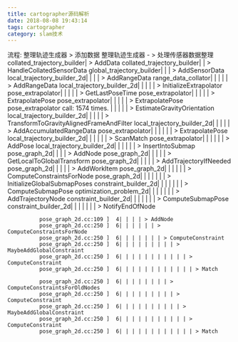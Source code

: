 ```yaml
---
title: cartographer源码解析
date: 2018-08-08 19:43:14
tags: cartographer
category: slam技术
---
```



流程:
整理轨迹生成器 > 添加数据
整理轨迹生成器 - > 处理传感器数据整理
collated_trajectory_builder| > AddData
collated_trajectory_builder| | > HandleCollatedSensorData
  global_trajectory_builder| | | > AddSensorData
local_trajectory_builder_2d| | | | > AddRangeData
        range_data_collator| | | | | > AddRangeData
local_trajectory_builder_2d| | | | | > InitializeExtrapolator
          pose_extrapolator| | | | | > GetLastPoseTime
          pose_extrapolator| | | | | > ExtrapolatePose
          pose_extrapolator| | | | | > ExtrapolatePose
          pose_extrapolator    call: 1574 times.
                           | | | | | > EstimateGravityOrientation
local_trajectory_builder_2d| | | | | > TransformToGravityAlignedFrameAndFilter
local_trajectory_builder_2d| | | | | > AddAccumulatedRangeData
          pose_extrapolator| | | | | | > ExtrapolatePose
local_trajectory_builder_2d| | | | | | > ScanMatch
          pose_extrapolator| | | | | | > AddPose
local_trajectory_builder_2d| | | | | | > InsertIntoSubmap
              pose_graph_2d| | | | > AddNode
              pose_graph_2d| | | | | > GetLocalToGlobalTransform
              pose_graph_2d| | | | | > AddTrajectoryIfNeeded
              pose_graph_2d| | | | | > AddWorkItem
              pose_graph_2d| | | | | | > ComputeConstraintsForNode
              pose_graph_2d| | | | | | | > InitializeGlobalSubmapPoses
      constraint_builder_2d| | | | | | | > ComputeSubmapPose
    optimization_problem_2d| | | | | | | > AddTrajectoryNode
      constraint_builder_2d| | | | | | | > ComputeSubmapPose
      constraint_builder_2d| | | | | | | > NotifyEndOfNode


              pose_graph_2d.cc:109 ]  4| | | | > AddNode
              pose_graph_2d.cc:250 ]  6| | | | | | > ComputeConstraintsForNode
              pose_graph_2d.cc:250 ]  6| | | | | | | > ComputeConstraint
              pose_graph_2d.cc:250 ]  6| | | | | | | | | > MaybeAddGlobalConstraint
              pose_graph_2d.cc:250 ]  6| | | | | | | | | | | > ComputeConstraint
              pose_graph_2d.cc:250 ]  6| | | | | | | | | | | | > Match
              
              pose_graph_2d.cc:250 ]  6| | | | | | | | > ComputeConstraintsForOldNodes
              pose_graph_2d.cc:250 ]  6| | | | | | | | | > ComputeConstraint
              pose_graph_2d.cc:250 ]  6| | | | | | | | | | > MaybeAddGlobalConstraint
              pose_graph_2d.cc:250 ]  6| | | | | | | | | | | > ComputeConstraint
              pose_graph_2d.cc:250 ]  6| | | | | | | | | | | | > Match
              
                                                    
              
              
              
